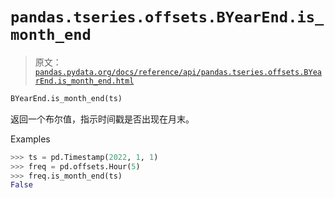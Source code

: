 # `pandas.tseries.offsets.BYearEnd.is_month_end`

> 原文：[`pandas.pydata.org/docs/reference/api/pandas.tseries.offsets.BYearEnd.is_month_end.html`](https://pandas.pydata.org/docs/reference/api/pandas.tseries.offsets.BYearEnd.is_month_end.html)

```py
BYearEnd.is_month_end(ts)
```

返回一个布尔值，指示时间戳是否出现在月末。

Examples

```py
>>> ts = pd.Timestamp(2022, 1, 1)
>>> freq = pd.offsets.Hour(5)
>>> freq.is_month_end(ts)
False 
```
